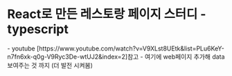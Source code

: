 <h1>React로 만든 레스토랑 페이지 스터디 - typescript </h1>
- youtube [https://www.youtube.com/watch?v=V9XLst8UEtk&list=PLu6KeY-n7fn6xk-q0g-V9Ryc3De-wtUJ2&index=2]참고
- 여기에 web페이지 추가해 data 보여주는 것 까지 (더 발전 시켜봄)
